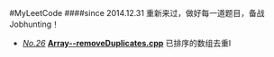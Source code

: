 #MyLeetCode
####since 2014.12.31 重新来过，做好每一道题目，备战Jobhunting！

- [*No.26*](https://oj.leetcode.com/problems/remove-duplicates-from-sorted-array/)    [**Array--removeDuplicates.cpp**](https://github.com/1990yanjing/MyLeetCode/blob/master/Array--removeDuplicates.cpp) 已排序的数组去重I 
